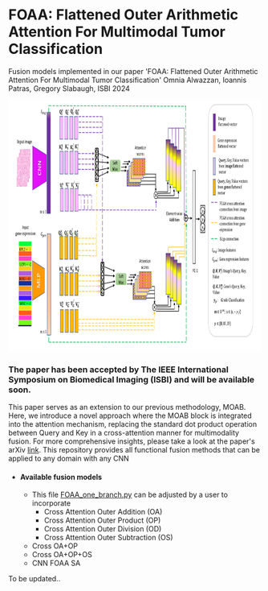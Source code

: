 # FOAA: Flattened Outer Arithmetic Attention For Multimodal Tumor Classification

Fusion models implemented in our paper 'FOAA: Flattened Outer Arithmetic Attention For Multimodal Tumor Classification' Omnia Alwazzan, Ioannis Patras, Gregory Slabaugh, ISBI 2024


<p align="center">
  <img width="1000" height="500" src="https://github.com/omniaalwazzan/FOAA/blob/main/ISBI_pipline.png">
</p>

### The paper has been accepted by The IEEE International Symposium on Biomedical Imaging (ISBI) and will be available soon.

This paper serves as an extension to our previous methodology, MOAB. Here, we introduce a novel approach where the MOAB block is integrated into the attention mechanism, replacing the standard dot product operation between Query and Key in a cross-attention manner for multimodality fusion. For more comprehensive insights, please take a look at the paper's arXiv [link](https://arxiv.org/abs/2403.06339).
This repository provides all functional fusion methods that can be applied to any domain with any CNN 

* #### Available fusion models
  * This file [FOAA_one_branch.py](https://github.com/omniaalwazzan/FOAA/blob/main/FOAA_one_branch.py) can be adjusted by a user to incorporate
    * Cross Attention Outer Addition (OA)
    * Cross Attention Outer Product (OP)
    * Cross Attention Outer Division (OD)
    * Cross Attention Outer Subtraction (OS)
  * Cross OA+OP
  * Cross OA+OP+OS
  * CNN FOAA SA

To be updated..

